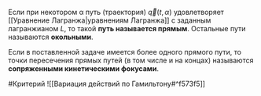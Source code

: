 Если при некотором α путь (траектория) $\vec q (t, α)$ удовлетворяет [[Уравнение Лагранжа|уравнениям Лагранжа]] с заданным лагранжианом $L$, то такой **путь называется прямым**. Остальные пути называются **окольными**. 

Если в поставленной задаче имеется более одного прямого пути, то точки пересечения прямых путей (в том числе и на концах) называются
**сопряженными кинетическими фокусами**.

#Критерий 
![[Вариация действий по Гамильтону#^f573f5]]